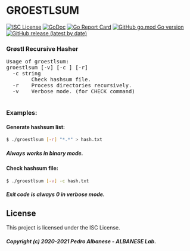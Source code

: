 # GROESTLSUM
[![ISC License](http://img.shields.io/badge/license-ISC-blue.svg)](https://github.com/pedroalbanese/groestl/blob/master/LICENSE.md) 
[![GoDoc](https://godoc.org/github.com/pedroalbanese/groestl?status.png)](http://godoc.org/github.com/pedroalbanese/groestl)
[![Go Report Card](https://goreportcard.com/badge/github.com/pedroalbanese/groestl)](https://goreportcard.com/report/github.com/pedroalbanese/groestl)
[![GitHub go.mod Go version](https://img.shields.io/github/go-mod/go-version/pedroalbanese/groestl)](https://golang.org)
[![GitHub release (latest by date)](https://img.shields.io/github/v/release/pedroalbanese/groestl)](https://github.com/pedroalbanese/groestl/releases)
### Grøstl Recursive Hasher
<PRE>
Usage of groestlsum:
groestlsum [-v] [-c <hash.groestl>] [-r] <file.ext>
  -c string
        Check hashsum file.
  -r    Process directories recursively.
  -v    Verbose mode. (for CHECK command)
  </PRE>
  
### Examples:
#### Generate hashsum list:
```sh
$ ./groestlsum [-r] "*.*" > hash.txt
```
##### Always works in binary mode. 
#### Check hashsum file:
```sh
$ ./groestlsum [-v] -c hash.txt
```
##### Exit code is always 0 in verbose mode. 
## License
This project is licensed under the ISC License.
##### Copyright (c) 2020-2021 Pedro Albanese - ALBANESE Lab.
